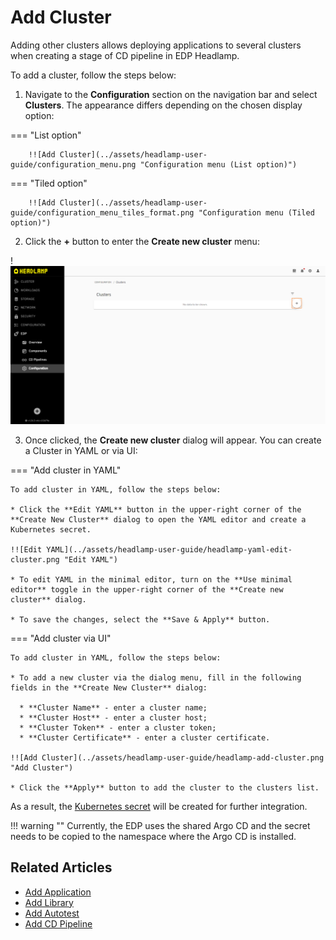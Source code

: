 # Add Cluster

Adding other clusters allows deploying applications to several clusters when creating a stage of CD pipeline in EDP Headlamp.

To add a cluster, follow the steps below:

1. Navigate to the **Configuration** section on the navigation bar and select **Clusters**. The appearance differs depending on the chosen display option:

  === "List option"

        !![Add Cluster](../assets/headlamp-user-guide/configuration_menu.png "Configuration menu (List option)")

  === "Tiled option"

        !![Add Cluster](../assets/headlamp-user-guide/configuration_menu_tiles_format.png "Configuration menu (Tiled option)")

2. Click the **+** button to enter the **Create new cluster** menu:

  !![Add Cluster](../assets/headlamp-user-guide/add_new_cluster.png "Add Cluster")

3. Once clicked, the **Create new cluster** dialog will appear. You can create a Cluster in YAML or via UI:

=== "Add cluster in YAML"

    To add cluster in YAML, follow the steps below:

    * Click the **Edit YAML** button in the upper-right corner of the **Create New Cluster** dialog to open the YAML editor and create a Kubernetes secret.

    !![Edit YAML](../assets/headlamp-user-guide/headlamp-yaml-edit-cluster.png "Edit YAML")

    * To edit YAML in the minimal editor, turn on the **Use minimal editor** toggle in the upper-right corner of the **Create new cluster** dialog.

    * To save the changes, select the **Save & Apply** button.

=== "Add cluster via UI"

    To add cluster in YAML, follow the steps below:

    * To add a new cluster via the dialog menu, fill in the following fields in the **Create New Cluster** dialog:

      * **Cluster Name** - enter a cluster name;
      * **Cluster Host** - enter a cluster host;
      * **Cluster Token** - enter a cluster token;
      * **Cluster Certificate** - enter a cluster certificate.

    !![Add Cluster](../assets/headlamp-user-guide/headlamp-add-cluster.png "Add Cluster")

    * Click the **Apply** button to add the cluster to the clusters list.

As a result, the [Kubernetes secret](https://argo-cd.readthedocs.io/en/stable/operator-manual/declarative-setup/#clusters) will be created for further integration.

!!! warning ""
    Currently, the EDP uses the shared Argo CD and the secret needs to be copied to the namespace where the Argo CD is installed.

## Related Articles

* [Add Application](add-application.md)
* [Add Library](add-library.md)
* [Add Autotest](add-autotest.md)
* [Add CD Pipeline](add-cd-pipeline.md)
